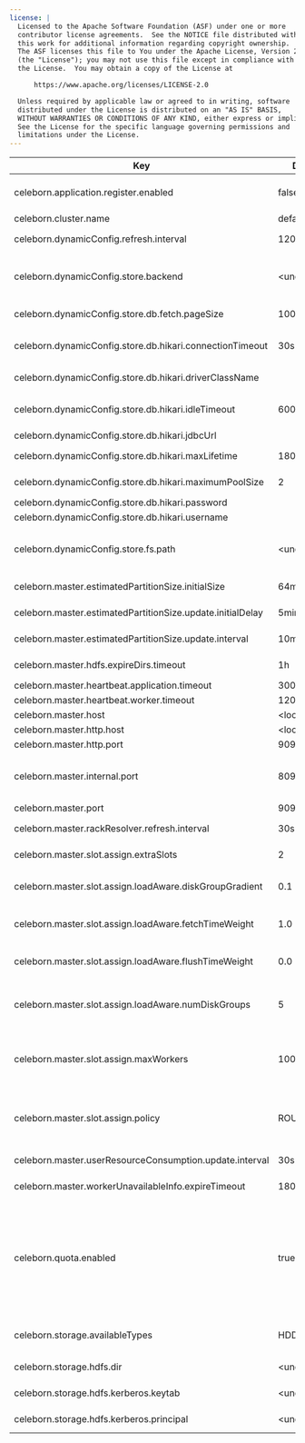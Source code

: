 ```yaml
---
license: |
  Licensed to the Apache Software Foundation (ASF) under one or more
  contributor license agreements.  See the NOTICE file distributed with
  this work for additional information regarding copyright ownership.
  The ASF licenses this file to You under the Apache License, Version 2.0
  (the "License"); you may not use this file except in compliance with
  the License.  You may obtain a copy of the License at

      https://www.apache.org/licenses/LICENSE-2.0

  Unless required by applicable law or agreed to in writing, software
  distributed under the License is distributed on an "AS IS" BASIS,
  WITHOUT WARRANTIES OR CONDITIONS OF ANY KIND, either express or implied.
  See the License for the specific language governing permissions and
  limitations under the License.
---
```


<!--begin-include-->
| Key | Default | isDynamic | Description | Since | Deprecated |
| --- | ------- | --------- | ----------- | ----- | ---------- |
| celeborn.application.register.enabled | false | false | Whether to enable application register. If authentication enabled, the application register is always enabled. | 0.5.0 |  | 
| celeborn.cluster.name | default | false | Celeborn cluster name. | 0.5.0 |  | 
| celeborn.dynamicConfig.refresh.interval | 120s | false | Interval for refreshing the corresponding dynamic config periodically. | 0.4.0 |  | 
| celeborn.dynamicConfig.store.backend | &lt;undefined&gt; | false | Store backend for dynamic config service. Available options: FS, DB. If not provided, it means that dynamic configuration is disabled. | 0.4.0 |  | 
| celeborn.dynamicConfig.store.db.fetch.pageSize | 1000 | false | The page size for db store to query configurations. | 0.5.0 |  | 
| celeborn.dynamicConfig.store.db.hikari.connectionTimeout | 30s | false | The connection timeout that a client will wait for a connection from the pool for db store backend. | 0.5.0 |  | 
| celeborn.dynamicConfig.store.db.hikari.driverClassName |  | false | The jdbc driver class name of db store backend. | 0.5.0 |  | 
| celeborn.dynamicConfig.store.db.hikari.idleTimeout | 600s | false | The idle timeout that a connection is allowed to sit idle in the pool for db store backend. | 0.5.0 |  | 
| celeborn.dynamicConfig.store.db.hikari.jdbcUrl |  | false | The jdbc url of db store backend. | 0.5.0 |  | 
| celeborn.dynamicConfig.store.db.hikari.maxLifetime | 1800s | false | The maximum lifetime of a connection in the pool for db store backend. | 0.5.0 |  | 
| celeborn.dynamicConfig.store.db.hikari.maximumPoolSize | 2 | false | The maximum pool size of db store backend. | 0.5.0 |  | 
| celeborn.dynamicConfig.store.db.hikari.password |  | false | The password of db store backend. | 0.5.0 |  | 
| celeborn.dynamicConfig.store.db.hikari.username |  | false | The username of db store backend. | 0.5.0 |  | 
| celeborn.dynamicConfig.store.fs.path | &lt;undefined&gt; | false | The path of dynamic config file for fs store backend. The file format should be yaml. The default path is `${CELEBORN_CONF_DIR}/dynamicConfig.yaml`. | 0.5.0 |  | 
| celeborn.master.estimatedPartitionSize.initialSize | 64mb | false | Initial partition size for estimation, it will change according to runtime stats. | 0.3.0 | celeborn.shuffle.initialEstimatedPartitionSize | 
| celeborn.master.estimatedPartitionSize.update.initialDelay | 5min | false | Initial delay time before start updating partition size for estimation. | 0.3.0 | celeborn.shuffle.estimatedPartitionSize.update.initialDelay | 
| celeborn.master.estimatedPartitionSize.update.interval | 10min | false | Interval of updating partition size for estimation. | 0.3.0 | celeborn.shuffle.estimatedPartitionSize.update.interval | 
| celeborn.master.hdfs.expireDirs.timeout | 1h | false | The timeout for a expire dirs to be deleted on HDFS. | 0.3.0 |  | 
| celeborn.master.heartbeat.application.timeout | 300s | false | Application heartbeat timeout. | 0.3.0 | celeborn.application.heartbeat.timeout | 
| celeborn.master.heartbeat.worker.timeout | 120s | false | Worker heartbeat timeout. | 0.3.0 | celeborn.worker.heartbeat.timeout | 
| celeborn.master.host | &lt;localhost&gt; | false | Hostname for master to bind. | 0.2.0 |  | 
| celeborn.master.http.host | &lt;localhost&gt; | false | Master's http host. | 0.4.0 | celeborn.metrics.master.prometheus.host,celeborn.master.metrics.prometheus.host | 
| celeborn.master.http.port | 9098 | false | Master's http port. | 0.4.0 | celeborn.metrics.master.prometheus.port,celeborn.master.metrics.prometheus.port | 
| celeborn.master.internal.port | 8097 | false | Internal port on the master where both workers and other master nodes connect. The port will be used if application register or authentication is enabled. | 0.5.0 |  | 
| celeborn.master.port | 9097 | false | Port for master to bind. | 0.2.0 |  | 
| celeborn.master.rackResolver.refresh.interval | 30s | false | Interval for refreshing the node rack information periodically. | 0.5.0 |  | 
| celeborn.master.slot.assign.extraSlots | 2 | false | Extra slots number when master assign slots. | 0.3.0 | celeborn.slots.assign.extraSlots | 
| celeborn.master.slot.assign.loadAware.diskGroupGradient | 0.1 | false | This value means how many more workload will be placed into a faster disk group than a slower group. | 0.3.0 | celeborn.slots.assign.loadAware.diskGroupGradient | 
| celeborn.master.slot.assign.loadAware.fetchTimeWeight | 1.0 | false | Weight of average fetch time when calculating ordering in load-aware assignment strategy | 0.3.0 | celeborn.slots.assign.loadAware.fetchTimeWeight | 
| celeborn.master.slot.assign.loadAware.flushTimeWeight | 0.0 | false | Weight of average flush time when calculating ordering in load-aware assignment strategy | 0.3.0 | celeborn.slots.assign.loadAware.flushTimeWeight | 
| celeborn.master.slot.assign.loadAware.numDiskGroups | 5 | false | This configuration is a guidance for load-aware slot allocation algorithm. This value is control how many disk groups will be created. | 0.3.0 | celeborn.slots.assign.loadAware.numDiskGroups | 
| celeborn.master.slot.assign.maxWorkers | 10000 | false | Max workers that slots of one shuffle can be allocated on. Will choose the smaller positive one from Master side and Client side, see `celeborn.client.slot.assign.maxWorkers`. | 0.3.1 |  | 
| celeborn.master.slot.assign.policy | ROUNDROBIN | false | Policy for master to assign slots, Celeborn supports two types of policy: roundrobin and loadaware. Loadaware policy will be ignored when `HDFS` is enabled in `celeborn.storage.activeTypes` | 0.3.0 | celeborn.slots.assign.policy | 
| celeborn.master.userResourceConsumption.update.interval | 30s | false | Time length for a window about compute user resource consumption. | 0.3.0 |  | 
| celeborn.master.workerUnavailableInfo.expireTimeout | 1800s | false | Worker unavailable info would be cleared when the retention period is expired | 0.3.1 |  | 
| celeborn.quota.enabled | true | false | When Master side sets to true, the master will enable to check the quota via QuotaManager. When Client side sets to true, LifecycleManager will request Master side to check whether the current user has enough quota before registration of shuffle. Fallback to the default shuffle service of Spark when Master side checks that there is no enough quota for current user. | 0.2.0 |  | 
| celeborn.storage.availableTypes | HDD | false | Enabled storages. Available options: MEMORY,HDD,SSD,HDFS. Note: HDD and SSD would be treated as identical. | 0.3.0 | celeborn.storage.activeTypes | 
| celeborn.storage.hdfs.dir | &lt;undefined&gt; | false | HDFS base directory for Celeborn to store shuffle data. | 0.2.0 |  | 
| celeborn.storage.hdfs.kerberos.keytab | &lt;undefined&gt; | false | Kerberos keytab file path for HDFS storage connection. | 0.3.2 |  | 
| celeborn.storage.hdfs.kerberos.principal | &lt;undefined&gt; | false | Kerberos principal for HDFS storage connection. | 0.3.2 |  | 
<!--end-include-->
